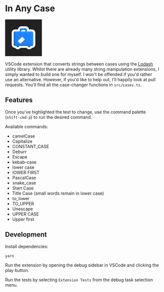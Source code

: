 # In Any Case

<img src="https://raw.githubusercontent.com/will-stone/in-any-case/master/icon.png" alt="drawing" width="120"/>

VSCode extension that converts strings between cases using the
[Lodash](https://lodash.com/docs/4.17.10#camelCase) utility library. Whilst
there are already many string manipulation extensions, I simply wanted to build
one for myself. I won't be offended if you'd rather use an alternative. However,
if you'd like to help out, I'll happily look at pull requests. You'll find all
the case-changer functions in `src/cases.ts`.

## Features

Once you've highlighted the text to change, use the command palette
(`shift-cmd-p`) to run the desired command.

Available commands:

- camelCase
- Capitalize
- CONSTANT_CASE
- Deburr
- Escape
- kebab-case
- lower case
- lOWER FIRST
- PascalCase
- snake_case
- Start Case
- Title Case (small words remain in lower case)
- to_lower
- TO_UPPER
- Unescape
- UPPER CASE
- Upper first

## Development

Install dependencies:

```sh
yarn
```

Run the extension by opening the debug sidebar in VSCode and clicking the play
button.

Run the tests by selecting `Extension Tests` from the debug task selection menu.
